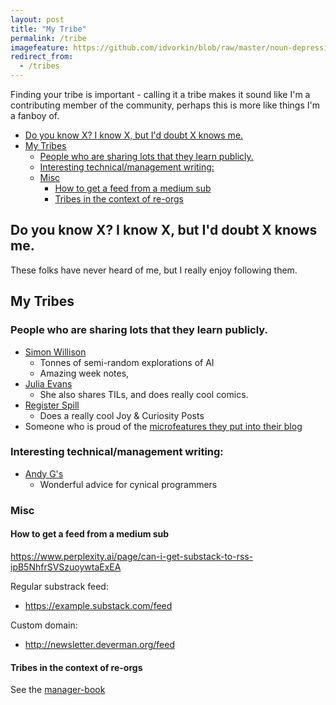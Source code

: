 ```yaml
---
layout: post
title: "My Tribe"
permalink: /tribe
imagefeature: https://github.com/idvorkin/blob/raw/master/noun-depression.png
redirect_from:
  - /tribes
---
```


Finding your tribe is important - calling it a tribe makes it sound like I'm a contributing member of the community, perhaps this is more like things I'm a fanboy of.

<!-- prettier-ignore-start -->

<!-- vim-markdown-toc-start -->

- [Do you know X? I know X, but I'd doubt X knows me.](#do-you-know-x-i-know-x-but-id-doubt-x-knows-me)
- [My Tribes](#my-tribes)
  - [People who are sharing lots that they learn publicly.](#people-who-are-sharing-lots-that-they-learn-publicly)
  - [Interesting technical/management writing:](#interesting-technicalmanagement-writing)
  - [Misc](#misc)
    - [How to get a feed from a medium sub](#how-to-get-a-feed-from-a-medium-sub)
    - [Tribes in the context of re-orgs](#tribes-in-the-context-of-re-orgs)

<!-- vim-markdown-toc-end -->
<!-- prettier-ignore-end -->

## Do you know X? I know X, but I'd doubt X knows me.

These folks have never heard of me, but I really enjoy following them.

## My Tribes

### People who are sharing lots that they learn publicly.

- [Simon Willison](https://simonwillison.net/2020/Apr/20/self-rewriting-readme/)
  - Tonnes of semi-random explorations of AI
  - Amazing week notes,
- [Julia Evans](https://social.jvns.ca/@b0rk/113351904842806990)
  - She also shares TILs, and does really cool comics.
- [Register Spill](https://registerspill.thorstenball.com/p/joy-and-curiosity-12)
  - Does a really cool Joy & Curiosity Posts
- Someone who is proud of the [microfeatures they put into their blog](https://www.jonashietala.se/blog/2024/07/09/microfeatures_in_my_blog/)

### Interesting technical/management writing:

- [Andy G's](https://gieseanw.wordpress.com/)
  - Wonderful advice for cynical programmers

### Misc

#### How to get a feed from a medium sub

https://www.perplexity.ai/page/can-i-get-substack-to-rss-ipB5NhfrSVSzuoywtaExEA

Regular substrack feed:

- https://example.substack.com/feed

Custom domain:

- http://newsletter.deverman.org/feed

#### Tribes in the context of re-orgs

See the [manager-book](/manager-book#what-is-a-tribe)
